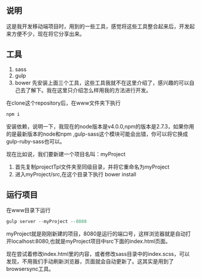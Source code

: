 ## 说明
这是我开发移动端项目时，用到的一些工具，感觉将这些工具整合起来后，开发起来方便不少，现在将它分享出来。
## 工具
1. sass
2. gulp
3. bower
先安装上面三个工具，这些工具我就不在这里介绍了，感兴趣的可以自己去了解下。我在这里只介绍怎么样用我的方法进行开发。

在clone这个repository后，在www文件夹下执行
```javascript
npm i
```
安装依赖，说明一下，我现在的node版本是v4.0.0,npm的版本是2.7.3，如果你用的是最新版本的node和npm ,gulp-sass这个模块可能会出错，你可以将它换成gulp-ruby-sass也可以。

现在比如说，我们要新建一个项目名叫：myProject
1. 首先复制projectTpl文件夹至同级目录，并将它重命名为myProject
2. 进入myProject/src,在这个目录下执行 bower install

## 运行项目
在www目录下运行
```javascript
gulp server --myProject --8080
```
myProject就是刚刚新建的项目，8080是运行的端口号，这样浏览器就是自动打开localhost:8080,也就是myProject项目中src下面的index.html页面。

现在尝试着修改index.html里的内容，或者修改sass目录中的index.scss，可以发现，不用我们手动刷新浏览器，页面就会自动更新了。这其实是用到了browsersync工具。
